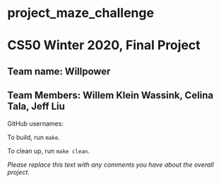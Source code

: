 # project_maze_challenge
# CS50 Winter 2020, Final Project

## Team name: Willpower
## Team Members: Willem Klein Wassink, Celina Tala, Jeff Liu

GitHub usernames:

To build, run `make`.

To clean up, run `make clean`.

*Please replace this text with any comments you have about the overall project.*
